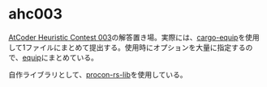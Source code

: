 # ahc003

[AtCoder Heuristic Contest 003](https://atcoder.jp/contests/ahc003)の解答置き場。実際には、[cargo-equip](https://github.com/qryxip/cargo-equip)を使用して1ファイルにまとめて提出する。使用時にオプションを大量に指定するので、[equip](equip)にまとめている。

自作ライブラリとして、[procon-rs-lib](https://github.com/cunitac/procon-rs-lib)を使用している。
